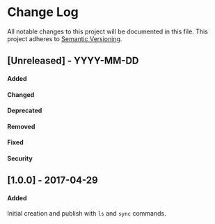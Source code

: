 # Change Log
All notable changes to this project will be documented in this file.
This project adheres to [Semantic Versioning](http://semver.org/).


## [Unreleased] - YYYY-MM-DD
#### Added
#### Changed
#### Deprecated
#### Removed
#### Fixed
#### Security


## [1.0.0] - 2017-04-29
#### Added
Initial creation and publish with `ls` and `sync` commands.
